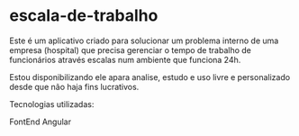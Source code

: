 # escala-de-trabalho

Este é um aplicativo criado para solucionar um problema interno de uma empresa (hospital) que precisa
gerenciar o tempo de trabalho de funcionários através escalas num ambiente que funciona 24h.

Estou disponibilizando ele apara analise, estudo e uso livre e personalizado desde que não haja fins lucrativos.

Tecnologias utilizadas: 

FontEnd Angular
